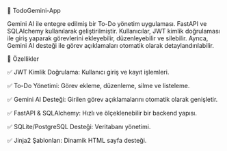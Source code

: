 📌 TodoGemini-App

Gemini AI ile entegre edilmiş bir To-Do yönetim uygulaması. FastAPI ve SQLAlchemy kullanılarak geliştirilmiştir. Kullanıcılar, JWT kimlik doğrulaması ile giriş yaparak görevlerini ekleyebilir, düzenleyebilir ve silebilir. Ayrıca, Gemini AI desteği ile görev açıklamaları otomatik olarak detaylandırılabilir.

🚀 Özellikler

✅ JWT Kimlik Doğrulama: Kullanıcı giriş ve kayıt işlemleri.

✅ To-Do Yönetimi: Görev ekleme, düzenleme, silme ve listeleme.

✅ Gemini AI Desteği: Girilen görev açıklamalarını otomatik olarak genişletir.

✅ FastAPI & SQLAlchemy: Hızlı ve ölçeklenebilir bir backend yapısı.

✅ SQLite/PostgreSQL Desteği: Veritabanı yönetimi.

✅ Jinja2 Şablonları: Dinamik HTML sayfa desteği.


